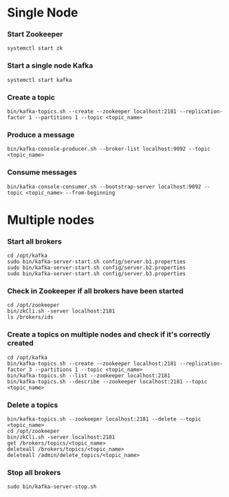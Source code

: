 # Single Node

### Start Zookeeper
```
systemctl start zk
```

### Start a single node Kafka
```
systemctl start kafka
```

### Create a topic
```
bin/kafka-topics.sh --create --zookeeper localhost:2181 --replication-factor 1 --partitions 1 --topic <topic_name>
```

### Produce a message
```
bin/kafka-console-producer.sh --broker-list localhost:9092 --topic <topic_name>
```

### Consume messages
```
bin/kafka-console-consumer.sh --bootstrap-server localhost:9092 --topic <topic_name> --from-beginning
```

# Multiple nodes

### Start all brokers
```
cd /opt/kafka
sudo bin/kafka-server-start.sh config/server.b1.properties
sudo bin/kafka-server-start.sh config/server.b2.properties
sudo bin/kafka-server-start.sh config/server.b3.properties
```

### Check in Zookeeper if all brokers have been started
```
cd /opt/zookeeper
bin/zkCli.sh -server localhost:2181
ls /brokers/ids
```

### Create a topics on multiple nodes and check if it's correctly created
```
cd /opt/kafka
bin/kafka-topics.sh --create --zookeeper localhost:2181 --replication-factor 3 --partitions 1 --topic <topic_name>
bin/kafka-topics.sh --list --zookeeper localhost:2181
bin/kafka-topics.sh --describe --zookeeper localhost:2181 --topic <topic_name>
```

### Delete a topics
```
bin/kafka-topics.sh --zookeeper localhost:2181 --delete --topic <topic_name>
cd /opt/zookeeper
bin/zkCli.sh -server localhost:2181
get /brokers/topics/<topic_name>
deleteall /brokers/topics/<topic_name>
deleteall /admin/delete_topics/<topic_name>
```

### Stop all brokers
```
sudo bin/kafka-server-stop.sh
```
